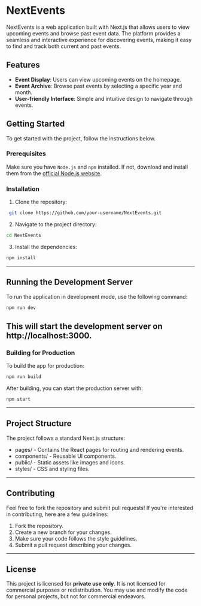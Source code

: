 # NextEvents

NextEvents is a web application built with Next.js that allows users to view upcoming events and browse past event data. The platform provides a seamless and interactive experience for discovering events, making it easy to find and track both current and past events.

## Features

- **Event Display**: Users can view upcoming events on the homepage.
- **Event Archive**: Browse past events by selecting a specific year and month.
- **User-friendly Interface**: Simple and intuitive design to navigate through events.

## Getting Started

To get started with the project, follow the instructions below.

### Prerequisites

Make sure you have `Node.js` and `npm` installed. If not, download and install them from the [official Node.js website](https://nodejs.org/).

### Installation

1. Clone the repository:
```bash
 git clone https://github.com/your-username/NextEvents.git
```
2. Navigate to the project directory:
```bash
cd NextEvents
```
3. Install the dependencies:
```bash
npm install
```
---
## Running the Development Server
To run the application in development mode, use the following command:
```bash
npm run dev
```
**This will start the development server on http://localhost:3000.**
---
### Building for Production
To build the app for production:
```bash
npm run build
```
After building, you can start the production server with:
```bash
npm start
```
---
## Project Structure
The project follows a standard Next.js structure:
- pages/ - Contains the React pages for routing and rendering events.
- components/ - Reusable UI components.
- public/ - Static assets like images and icons.
- styles/ - CSS and styling files.
---
## Contributing
Feel free to fork the repository and submit pull requests! If you're interested in contributing, here are a few guidelines:
1. Fork the repository.
2. Create a new branch for your changes.
3. Make sure your code follows the style guidelines.
4. Submit a pull request describing your changes.
---
## License

This project is licensed for **private use only**. It is not licensed for commercial purposes or redistribution. You may use and modify the code for personal projects, but not for commercial endeavors.




